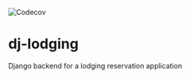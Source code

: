 ![Codecov](https://img.shields.io/codecov/c/github/Perun108/dj-lodging?color=green&flag=CODECOV_TOKEN&label=test%20coverage&logoColor=blue&token=d1727c4b-a518-46a8-9869-387482939b49)

# dj-lodging
Django backend for a lodging reservation application
